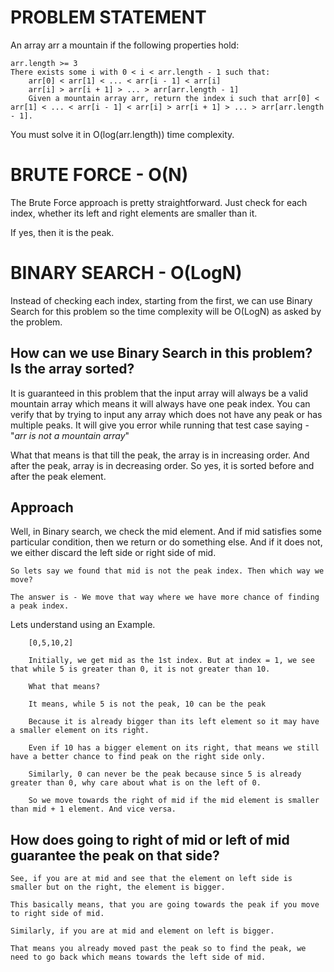 # PROBLEM STATEMENT

An array arr a mountain if the following properties hold:

    arr.length >= 3
    There exists some i with 0 < i < arr.length - 1 such that:
        arr[0] < arr[1] < ... < arr[i - 1] < arr[i]
        arr[i] > arr[i + 1] > ... > arr[arr.length - 1]
        Given a mountain array arr, return the index i such that arr[0] < arr[1] < ... < arr[i - 1] < arr[i] > arr[i + 1] > ... > arr[arr.length - 1].

You must solve it in O(log(arr.length)) time complexity.

# BRUTE FORCE - O(N)

The Brute Force approach is pretty straightforward. Just check for each index, whether its left and right elements are smaller than it.

If yes, then it is the peak.

# BINARY SEARCH - O(LogN)

Instead of checking each index, starting from the first, we can use Binary Search for this problem so the time complexity will be O(LogN) as asked by the problem.

## **How can we use Binary Search in this problem? Is the array sorted?**
	
It is guaranteed in this problem that the input array will always be a valid mountain array which means it will always have one peak index. You can verify that by trying to input any array which does not have any peak or has multiple peaks. It will give you error while running that test case saying - "*arr is not a mountain array*"

What that means is that till the peak, the array is in increasing order. And after the peak, array is in decreasing order. So yes, it is sorted before and after the peak element.


## **Approach**

Well, in Binary search, we check the mid element. And if mid satisfies some particular condition, then we return or do something else. And if it does not, we either discard the left side or right side of mid.

	So lets say we found that mid is not the peak index. Then which way we move?

	The answer is - We move that way where we have more chance of finding a peak index. 
	
	
Lets understand using an Example.

		[0,5,10,2]
		
		Initially, we get mid as the 1st index. But at index = 1, we see that while 5 is greater than 0, it is not greater than 10.
		
		What that means? 
		
		It means, while 5 is not the peak, 10 can be the peak 
		
		Because it is already bigger than its left element so it may have a smaller element on its right.
		
		Even if 10 has a bigger element on its right, that means we still have a better chance to find peak on the right side only.
		
		Similarly, 0 can never be the peak because since 5 is already greater than 0, why care about what is on the left of 0. 
		
		So we move towards the right of mid if the mid element is smaller than mid + 1 element. And vice versa.
		
	
## **How does going to right of mid or left of mid guarantee the peak on that side?**

	See, if you are at mid and see that the element on left side is smaller but on the right, the element is bigger. 

	This basically means, that you are going towards the peak if you move to right side of mid. 

	Similarly, if you are at mid and element on left is bigger.

	That means you already moved past the peak so to find the peak, we need to go back which means towards the left side of mid.